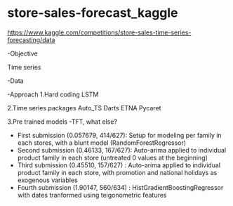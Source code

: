 # store-sales-forecast_kaggle

https://www.kaggle.com/competitions/store-sales-time-series-forecasting/data

-Objective

Time series

-Data

-Approach
1.Hard coding
LSTM

2.Time series packages
Auto_TS
Darts
ETNA
Pycaret

3.Pre trained models
-TFT, what else?


- First submission (0.057679, 414/627): Setup for modeling per family in each stores, with a blunt model (RandomForestRegressor)
- Second submission (0.46133, 167/627): Auto-arima applied to individual product family in each store (untreated 0 values at the beginning)
- Third submission (0.45510, 157/627) : Auto-arima applied to individual product family in each store, with promotion and national holidays as exogenous variables
- Fourth submission (1.90147, 560/634) : HistGradientBoostingRegressor with dates tranformed using teigonometric features
